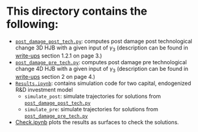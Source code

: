 # This directory contains the following:

- [`post_damage_post_tech.py`](./post_damage_post_tech.py): computes post damage post technological change 3D HJB with a given input of
$\gamma_3$
(description can be found in [write-ups](../write-ups/write-up.pdf) section 1.2.1 on page 3.)
- [`post_damage_pre_tech.py`](./post_damage_pre_tech.py): computes post damage pre technological change 4D HJB with a given input of 
$\gamma_3$
(description can be found in [write-ups](../write-ups/write-up.pdf) section 2 on page 4.)
- [`Results.ipynb`](./Results.ipynb): contains simulation code for two capital, endogenized R&D investment model
	- `simulate_post`: simulate trajectories for solutions from [`post_damage_post_tech.py`](./post_damage_post_tech.py)
	- `simulate_pre`: simulate trajectories for solutions from [`post_damage_pre_tech.py`](./post_damage_pre_tech.py)
- [Check.ipynb](./Check.ipynb) plots the results as surfaces to check the solutions.

